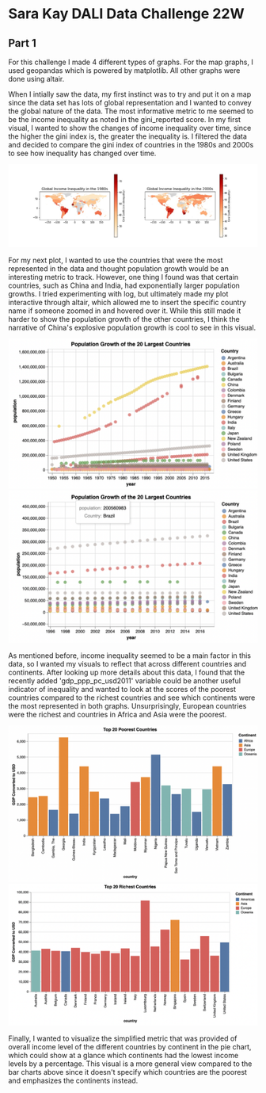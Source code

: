 # Sara Kay DALI Data Challenge 22W
## Part 1
For this challenge I made 4 different types of graphs. For the map graphs, I used geopandas which is powered by matplotlib. All other graphs were done using altair. 

When I intially saw the data, my first instinct was to try and put it on a map since the data set has lots of global representation and I wanted to convey the global nature of the data. The most informative metric to me seemed to be the income inequality as noted in the gini_reported score. In my first visual, I wanted to show the changes of income inequality over time, since the higher the gini index is, the greater the inequality is. I filtered the data and decided to compare the gini index of countries in the 1980s and 2000s to see how inequality has changed over time. 

![plot1](https://github.com/ssskay/dalidatachallenge/blob/main/part1viz/Income%20Inequality.jpg?raw=true)


For my next plot, I wanted to use the countries that were the most represented in the data and thought population growth would be an interesting metric to track. However, one thing I found was that certain countries, such as China and India, had exponentially larger population growths. I tried experimenting with log, but ultimately made my plot interactive through altair, which allowed me to insert the specific country name if someone zoomed in and hovered over it. While this still made it harder to show the population growth of the other countries, I think the narrative of China's explosive population growth is cool to see in this visual. 

![plot2](https://github.com/ssskay/dalidatachallenge/blob/main/part1viz/Popgrowth1.png?raw=true)
![plot3](https://github.com/ssskay/dalidatachallenge/blob/main/part1viz/Popgrowth2.png?raw=true)

As mentioned before, income inequality seemed to be a main factor in this data, so I wanted my visuals to reflect that across different countries and continents. After looking up more details about this data, I found that the recently added 'gdp_ppp_pc_usd2011' variable could be another useful indicator of inequality and wanted to look at the scores of the poorest countries compared to the richest countries and see which continents were the most represented in both graphs. Unsurprisingly, European countries were the richest and countries in Africa and Asia were the poorest.

![plot2](https://github.com/ssskay/dalidatachallenge/blob/main/part1viz/TopPoorest.png?raw=true)
![plot3](https://github.com/ssskay/dalidatachallenge/blob/main/part1viz/TopRichest.png?raw=true!)

Finally, I wanted to visualize the simplified metric that was provided of overall income level of the different countries by continent in the pie chart, which could show at a glance which continents had the lowest income levels by a percentage. This visual is a more general view compared to the bar charts above since it doesn't specify which countries are the poorest and emphasizes the continents instead.  

